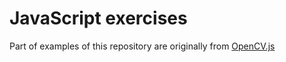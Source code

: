 # JavaScript exercises

Part of examples of this repository are originally from [OpenCV.js](https://docs.opencv.org/3.4.1/d5/d10/tutorial_js_root.html)
